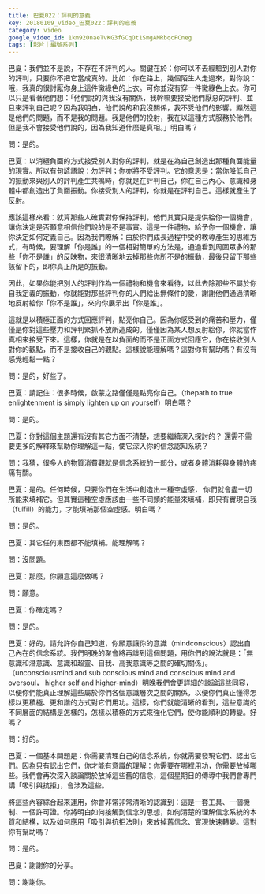 ```yaml
---
title: 巴夏022：評判的意義
key: 20180109_video_巴夏022：評判的意義
category: video
google_video_id: 1km92OnaeTvKG3fGCqOt1SmgAMRbqcFCneg
tags: [影片｜編號系列]
---
```


巴夏：我們並不是說，不存在不評判的人。關鍵在於：你可以不去經驗到別人對你的評判，只要你不把它當成真的。比如：你在路上，幾個陌生人走過來，對你說：哦，我真的很討厭你身上這件黴綠色的上衣。可你並沒有穿一件黴綠色上衣。你可以只是看著他們想：「他們說的與我沒有關係，我幹嘛要接受他們厭惡的評判、並且來評判自己呢？因為我明白，他們說的和我沒關係，我不受他們的影響。顯然這是他們的問題，而不是我的問題。我是他們的投射，我在以這種方式服務於他們。但是我不會接受他們說的，因為我知道什麼是真相。」明白嗎？

問：是的。

巴夏：以消極負面的方式接受別人對你的評判，就是在為自己創造出那種負面能量的現實。所以有句諺語說：勿評判；你亦將不受評判。它的意思是：當你降低自己的振動來與別人的評判產生共鳴時，你就是在評判自己，你在自己內心、意識和身體中都創造出了負面振動。你接受別人的評判，你就是在評判自己。這樣就產生了反射。

應該這樣來看：就算那些人確實對你保持評判，他們其實只是提供給你一個機會，讓你決定是否願意相信他們說的是不是事實。這是一件禮物，給予你一個機會，讓你決定如何定義自己。因為我們瞭解：由於你們成長過程中受的教導產生的思維方式，有時候，要理解「你是誰」的一個相對簡單的方法是，通過看到周圍眾多的那些「你不是誰」的反映物，來很清晰地去掉那些你所不是的振動，最後只留下那些該留下的，即你真正所是的振動。

因此，如果你能把別人的評判作為一個禮物和機會來看待，以此去除那些不屬於你自我定義的振動，你就能對那些評判你的人們給出無條件的愛，謝謝他們通過清晰地反射給你「你不是誰」，來向你展示出「你是誰」。

這就是以積極正面的方式回應評判，點亮你自己。因為你感受到的痛苦和壓力，僅僅是你對這些壓力和評判緊抓不放所造成的。僅僅因為某人想反射給你，你就當作真相來接受下來。這樣，你就是在以負面的而不是正面方式回應它，你在接收別人對你的觀點，而不是接收自己的觀點。這樣說能理解嗎？這對你有幫助嗎？有沒有感覺輕鬆一點？

問：是的，好些了。

巴夏：請記住：很多時候，啟蒙之路僅僅是點亮你自己。（thepath to true enlightenment is simply lighten up on yourself）明白嗎？

問：是的。

巴夏：你對這個主題還有沒有其它方面不清楚，想要繼續深入探討的？ 還需不需要更多的解釋來幫助你理解這一點，使它深入你的信念認知系統？

問：我猜，很多人的物質消費觀就是信念系統的一部分，或者身體消耗與身體的疼痛有關。

巴夏：是的。任何時候，只要你們在生活中創造出一種空虛感， 你們就會盡一切所能來填補它。但其實這種空虛應該由一些不同類的能量來填補，即只有實現自我（fulfill）的能力，才能填補那個空虛感。明白嗎？

問：是的。

巴夏：其它任何東西都不能填補。能理解嗎？

問：沒問題。

巴夏：那麼，你願意這麼做嗎？

問：願意。

巴夏：你確定嗎？

問：是的。

巴夏：好的，請允許你自己知道，你願意讓你的意識（mindconscious）認出自己內在的信念系統。我們明晚的聚會將再談到這個問題，用你們的說法就是：「無意識和潛意識、意識和超靈、自我、高我意識等之間的確切關係」。（unconsciousmind and sub conscious mind and conscious mind and oversoul， higher self and higher-mind）明晚我們會更詳細的談論這些同容，以便你們能真正理解這些屬於你們各個意識層次之間的關係，以便你們真正懂得怎樣以更積極、更和諧的方式對它們用功。這樣，你們就能清晰的看到，這些意識的不同層面的結構是怎樣的，怎樣以積極的方式來強化它們，使你能順利的轉變。好嗎？

問：好的。

巴夏：一個基本問題是：你需要清理自己的信念系統，你就需要發現它們、認出它們。因為只有認出它們，你才能有意識的理解：你需要在哪裡用功，你需要放掉哪些。我們會再次深入談論關於放掉這些舊的信念，這個星期日的傳導中我們會專門講「吸引與抗拒」，會涉及這些。

將這些內容綜合起來運用，你會非常非常清晰的認識到：這是一套工具、一個機制、一個許可證。你將明白如何接觸到信念的思想，如何清楚的理解信念系統的本質和結構，以及如何應用「吸引與抗拒法則」來放掉舊信念、實現快速轉變。這對你有幫助嗎？

問：是的。

巴夏：謝謝你的分享。

問：謝謝你。
